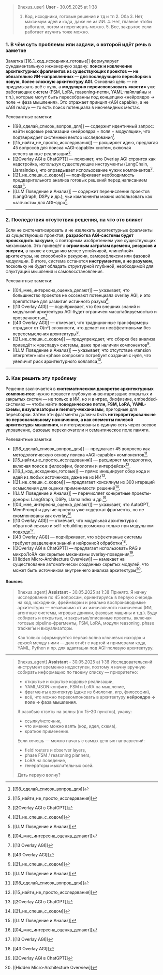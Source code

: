 >[!nexus_user] **User** - 30.05.2025 at 1:38
> 1. Код, исходники, готовые решения и тд и тп 2. Оба 3. Нет, максимум идей и кода, даже не из ИИ. 4. Нет, главное чтобы работало, потом и переписать можно. 5. Все, закрытое если работает изучить тоже можно.
<!-- UID: bbb21cc7-834e-40a5-9a64-c29e90150ea3 -->

### 1. В чём суть проблемы или задачи, о которой идёт речь в заметке

Заметка [[16_1_код_исходники_готовые]] формулирует фундаментальную инженерную задачу: **поиск и извлечение архитектурных фрагментов из существующих проектов — не обязательно ИИ-направленных — для последующего пересборки в новую, более сложную архитектуру AGI**. Основная цель — не придумывать всё с нуля, а **модулярно переиспользовать «кости»** уже работающих систем (FSM, LoRA, reasoning-петли, YAML-пайплайны и т.п.), которые могут быть пересобранны под концепцию «нейроядро → поле → фаза мышления». Это отражает принцип «AGI capable», а не «AGI ready» — то есть поиск потенциала в неочевидных местах.

Релевантные заметки:

- [[98_сделай_список_вопров_для]] — содержит идентичный запрос: найти кодовые реализации «нейроядра + поля + модуляции», что подтверждает системный вектор исследования[^1].
- [[15_найти_не_просто_исследования]] — расширяет идею, предлагая 45 вопросов для поиска «AGI-capable» систем, включая неосознанные реализации[^2].
- [[2Overlay AGI в ChatGPT]] — поясняет, что Overlay AGI строится как надстройка, используя существующие инструменты (LangChain, LlamaIndex), что оправдывает использование чужих компонентов[^3].
- [[21_не_спеши_с_кодом]] — подчёркивает необходимость предварительного анализа готовых решений перед написанием кода[^4].
- [[LLM Поведение и Анализ]] — содержит перечисление проектов (LangGraph, DSPy и др.), чьи компоненты можно использовать как «запчасти» для AGI-ядро[^5].

---

### 2. Последствия отсутствия решения, на что это влияет

Если не систематизировать и не извлекать архитектурные фрагменты из существующих проектов, **разработка AGI-системы будет происходить вакууме**, с повторным изобретением уже существующих механизмов. Это приведёт к **огромным затратам времени, ресурсов и энергии**, а также к созданию менее устойчивой, «линейной» архитектуры, не способной к рекурсии, саморефлексии или фазовой модуляции. В итоге, система останется **инструментом, а не разумом**, поскольку не будет обладать структурной глубиной, необходимой для флуктуаций мышления и самовосстановления.

Релевантные заметки:

- [[04_мне_интересна_оценка_делают]] — указывает, что большинство проектов не осознают потенциала overlay AGI, и это препятствие для развития истинного разума[^6].
- [[13 Overlay AGI]] — подчёркивает, что без внешних знаний и модульной архитектуры AGI будет ограничен масштабируемостью и прозрачностью[^7].
- [[43 Overlay AGI]] — отмечает, что традиционные трансформеры страдают от O(n²) сложности, что делает их неэффективными без переосмысления архитектуры[^8].
- [[21_не_спеши_с_кодом]] — предупреждает, что сборка без анализа приведёт к «распаду» системы, даже при наличии компонентов[^9].
- [[LLM Поведение и Анализ]] — указывает, что отсутствие «tension interpreter» или «phase composer» потребует создания с нуля, что увеличит риск архитектурного коллапса[^10].

---

### 3. Как решить эту проблему

Решение заключается в **систематическом донорстве архитектурных компонентов**: нужно провести глубокую инвентаризацию открытых и закрытых систем — не только в ИИ, но и в играх, биофизике, embedded-системах — чтобы найти **поведенческие петли, FSM, LoRA, YAML-схемы, визуализаторы и memory-механизмы**, пригодные для пересборки. Затем эти фрагменты должны быть **интерпретированы не по первоначальному назначению, а как элементы полевой архитектуры мышления**, и интегрированы в единую сеть через осевое управление, фазовые переключатели и семантическое поле памяти.

Релевантные заметки:

- [[98_сделай_список_вопров_для]] — предлагает 45 вопросов как методологическую основу поиска «AGI-capable» компонентов[^1].
- [[15_найти_не_просто_исследования]] — расширяет методологию, включая поиск в философии, биологии и интерфейсах[^2].
- [[16_1_код_исходники_готовые]] — прямо инициирует сбор кода и идей из любых источников, даже не из ИИ[^3].
- [[21_не_спеши_с_кодом]] — предлагает консилиум из 300 итераций осмысления для оценки применимости решений[^4].
- [[LLM Поведение и Анализ]] — перечисляет конкретные проекты-доноры: LangGraph, DSPy, LlamaIndex и др.[^5].
- [[04_мне_интересна_оценка_делают]] — указывает, что AutoGPT, MemPrompt и другие проекты уже содержат фрагменты, но не скомпонованы как overlay[^6].
- [[13 Overlay AGI]] — отмечает, что модульная архитектура с обратной связью и self-rebuilding возможна только при модульном подходе[^7].
- [[43 Overlay AGI]] — подчёркивает, что эффективные системы требуют разделения знаний и нейронной обработки[^8].
- [[2Overlay AGI в ChatGPT]] — предлагает использовать RAG и микроЛоRA как скрытые механизмы overlay-поведения[^3].
- [[Hidden Micro-Architecture Overview]] — намекает на существование автоматически созданных скрытых модулей, что может быть источником внутреннего анализа архитектуры[^11].

#### Sources
[^1]: [[98_сделай_список_вопров_для]]
[^2]: [[15_найти_не_просто_исследования]]
[^3]: [[2Overlay AGI в ChatGPT]]
[^4]: [[21_не_спеши_с_кодом]]
[^5]: [[LLM Поведение и Анализ]]
[^6]: [[04_мне_интересна_оценка_делают]]
[^7]: [[13 Overlay AGI]]
[^8]: [[43 Overlay AGI]]
[^9]: [[21_не_спеши_с_кодом]]
[^10]: [[LLM Поведение и Анализ]]
[^11]: [[Hidden Micro-Architecture Overview]]


>[!nexus_agent] **Assistant** - 30.05.2025 at 1:38
> Принято. Я начну исследование по 45 вопросам, ориентируясь в первую очередь на код, исходники, фреймворки и реально воспроизводимые архитектуры — независимо от их изначального назначения (ИИ, агентные системы, игровые движки, фазовые машины и т.д.). Буду собирать и открытые, и закрытые/описанные проекты, включая готовые pipeline-фрагменты, FSM, LoRA, модули reasoning, phase tracker'ы и визуализаторы.
> 
> Как только сформируется первая волна ключевых находок и связей между ними — дам отчёт с картой и примерами кода, YAML, Python и пр. для адаптации под AGI-полевую архитектуру.
<!-- UID: fe469335-1444-4e74-a712-6d534f6db31a -->

---

>[!nexus_agent] **Assistant** - 30.05.2025 at 1:38
> Исследовательский инструмент временно недоступен, поэтому я начну вручную собирать информацию по твоему списку — приоритетно:
> 
> - открытые и скрытые кодовые реализации, 
> - YAML/JSON конфиги, FSM и LoRA на мышление, 
> - фрагменты архитектур (даже из биологии, игр, философии), 
> - всё, что можно перекомпоновать в архитектуру **нейроядро → поле → фаза мышления**.
> 
> Я разобью ответы на волны (по 15–20 пунктов), укажу:
> - ссылку/источник,
> - что именно можно взять (код, идея, схема),
> - краткое применение.
> 
> Если хочешь — можно начать с самых ценных направлений:
> - field routers и observer layers,
> - phase FSM / reasoning planners,
> - LoRA на поведение,
> - генераторы мыслительных осей.
> 
> Дать первую волну?
<!-- UID: 2c21eb1f-9419-47b0-abea-95da4b767fd7 -->